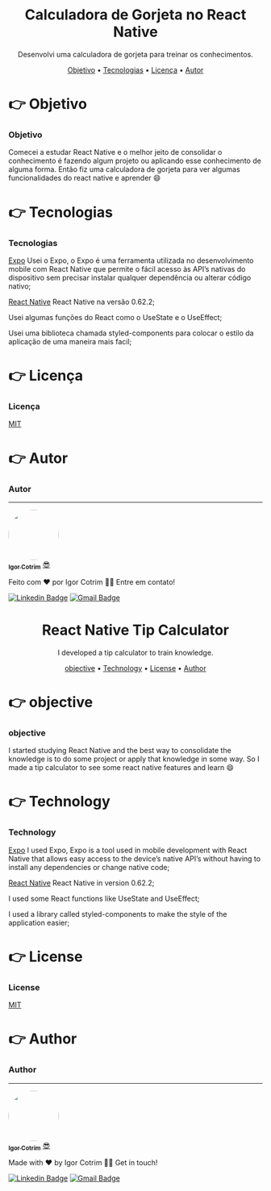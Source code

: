 <h1 align="center">Calculadora de Gorjeta no React Native</h1>

<p align="center">Desenvolvi uma calculadora de gorjeta para treinar os conhecimentos.</p>

<p align="center">
 <a href="#objetivo">Objetivo</a> •
 <a href="#tecnologias">Tecnologias</a> • 
 <a href="#licença">Licença</a> • 
 <a href="#autor">Autor</a>
</p>

# 👉 Objetivo

### Objetivo

Comecei a estudar React Native e o melhor jeito de consolidar o conhecimento é fazendo algum projeto ou aplicando esse conhecimento de alguma forma. Então fiz uma calculadora de gorjeta para ver algumas funcionalidades do react native e aprender 😄

# 👉 Tecnologias

### Tecnologias

[Expo](https://expo.io/) Usei o Expo, o Expo é uma ferramenta utilizada no desenvolvimento mobile com React Native que permite o fácil acesso às API’s nativas do dispositivo sem precisar instalar qualquer dependência ou alterar código nativo;

[React Native](https://reactnative.dev/) React Native na versão 0.62.2;

Usei algumas funções do React como o UseState e o UseEffect;

Usei uma biblioteca chamada styled-components para colocar o estilo da aplicação de uma maneira mais facil;

# 👉 Licença

### Licença

[MIT](https://choosealicense.com/licenses/mit/)

# 👉 Autor

### Autor
---

<a href="https://www.linkedin.com/in/igorcotrim/">
 <img style="border-radius: 50%;" src="https://avatars2.githubusercontent.com/u/50390408?s=460&u=fa3dad860e7be785755894c2c7f4cbd20ac4b1b0&v=4" width="100px;" alt=""/>
 <br />
 <sub><b>Igor Cotrim</b></sub></a> <a href="https://www.linkedin.com/in/igorcotrim/" title="linkedin">😎</a>


Feito com ❤️ por Igor Cotrim 👋🏽 Entre em contato!

[![Linkedin Badge](https://img.shields.io/badge/-Igor_Cotrim-blue?style=flat-square&logo=Linkedin&logoColor=white&link=https://www.linkedin.com/in/igorcotrim/)](https://www.linkedin.com/in/igorcotrim/) 
[![Gmail Badge](https://img.shields.io/badge/-igorxuxicotrim@gmail.com-c14438?style=flat-square&logo=Gmail&logoColor=white&link=mailto:igorxuxicotrim@gmail.com)](mailto:igorxuxicotrim@gmail.com)


<h1 align="center">React Native Tip Calculator</h1>

<p align="center">I developed a tip calculator to train knowledge.</p>

<p align="center">
 <a href="#objective">objective</a> •
 <a href="#technology">Technology</a> • 
 <a href="#license">License</a> • 
 <a href="#author">Author</a>
</p>

# 👉 objective

### objective

I started studying React Native and the best way to consolidate the knowledge is to do some project or apply that knowledge in some way. So I made a tip calculator to see some react native features and learn 😄

# 👉 Technology

### Technology

[Expo](https://expo.io/) I used Expo, Expo is a tool used in mobile development with React Native that allows easy access to the device’s native API’s without having to install any dependencies or change native code;

[React Native](https://reactnative.dev/) React Native in version 0.62.2;

I used some React functions like UseState and UseEffect;

I used a library called styled-components to make the style of the application easier;

# 👉 License

### License

[MIT](https://choosealicense.com/licenses/mit/)

# 👉 Author

### Author
---

<a href="https://www.linkedin.com/in/igorcotrim/">
 <img style="border-radius: 50%;" src="https://avatars2.githubusercontent.com/u/50390408?s=460&u=fa3dad860e7be785755894c2c7f4cbd20ac4b1b0&v=4" width="100px;" alt=""/>
 <br />
 <sub><b>Igor Cotrim</b></sub></a> <a href="https://www.linkedin.com/in/igorcotrim/" title="linkedin">😎</a>


Made with ❤️ by Igor Cotrim 👋🏽 Get in touch!

[![Linkedin Badge](https://img.shields.io/badge/-Igor_Cotrim-blue?style=flat-square&logo=Linkedin&logoColor=white&link=https://www.linkedin.com/in/igorcotrim/)](https://www.linkedin.com/in/igorcotrim/) 
[![Gmail Badge](https://img.shields.io/badge/-igorxuxicotrim@gmail.com-c14438?style=flat-square&logo=Gmail&logoColor=white&link=mailto:igorxuxicotrim@gmail.com)](mailto:igorxuxicotrim@gmail.com)
